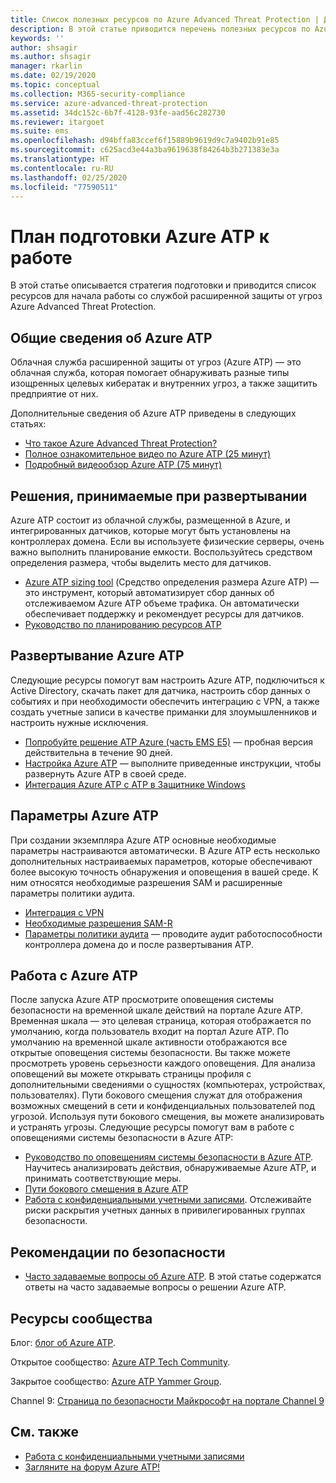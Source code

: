 ```yaml
---
title: Список полезных ресурсов по Azure Advanced Threat Protection | Документация Майкрософт
description: В этой статье приводится перечень полезных ресурсов по Azure ATP
keywords: ''
author: shsagir
ms.author: shsagir
manager: rkarlin
ms.date: 02/19/2020
ms.topic: conceptual
ms.collection: M365-security-compliance
ms.service: azure-advanced-threat-protection
ms.assetid: 34dc152c-6b7f-4128-93fe-aad56c282730
ms.reviewer: itargoet
ms.suite: ems
ms.openlocfilehash: d94bffa83ccef6f15889b9619d9c7a9402b91e85
ms.sourcegitcommit: c625acd3e44a3ba9619638f84264b3b271383e3a
ms.translationtype: HT
ms.contentlocale: ru-RU
ms.lasthandoff: 02/25/2020
ms.locfileid: "77590511"
---
```

# <a name="azure-atp-readiness-guide"></a>План подготовки Azure ATP к работе

В этой статье описывается стратегия подготовки и приводится список ресурсов для начала работы со службой расширенной защиты от угроз Azure Advanced Threat Protection.

## <a name="understanding-azure-atp"></a>Общие сведения об Azure ATP

Облачная служба расширенной защиты от угроз (Azure ATP) — это облачная служба, которая помогает обнаруживать разные типы изощренных целевых кибератак и внутренних угроз, а также защитить предприятие от них.

Дополнительные сведения об Azure ATP приведены в следующих статьях:

- [Что такое Azure Advanced Threat Protection?](what-is-atp.md)
- [Полное ознакомительное видео по Azure ATP (25 минут)](https://www.youtube.com/watch?v=EGY2m8yU_KE)
- [Подробный видеообзор Azure ATP (75 минут)](https://www.youtube.com/watch?v=QXZIfH0wP3Q)

## <a name="deployment-decisions"></a>Решения, принимаемые при развертывании

Azure ATP состоит из облачной службы, размещенной в Azure, и интегрированных датчиков, которые могут быть установлены на контроллерах домена. Если вы используете физические серверы, очень важно выполнить планирование емкости. Воспользуйтесь средством определения размера, чтобы выделить место для датчиков.

- [Azure ATP sizing tool](https://aka.ms/aatpsizingtool) (Средство определения размера Azure ATP) — это инструмент, который автоматизирует сбор данных об отслеживаемом Azure ATP объеме трафика. Он автоматически обеспечивает поддержку и рекомендует ресурсы для датчиков.
- [Руководство по планированию ресурсов ATP](atp-capacity-planning.md)

## <a name="deploy-azure-atp"></a>Развертывание Azure ATP

Следующие ресурсы помогут вам настроить Azure ATP, подключиться к Active Directory, скачать пакет для датчика, настроить сбор данных о событиях и при необходимости обеспечить интеграцию с VPN, а также создать учетные записи в качестве приманки для злоумышленников и настроить нужные исключения.

- [Попробуйте решение ATP Azure (часть EMS E5)](https://aka.ms/aatptrial) — пробная версия действительна в течение 90 дней.
- [Настройка Azure ATP](install-atp-step1.md) — выполните приведенные инструкции, чтобы развернуть Azure ATP в своей среде.
- [Интеграция Azure ATP с ATP в Защитнике Windows](integrate-wd-atp.md)

## <a name="azure-atp-settings"></a>Параметры Azure ATP

При создании экземпляра Azure ATP основные необходимые параметры настраиваются автоматически. В Azure ATP есть несколько дополнительных настраиваемых параметров, которые обеспечивают более высокую точность обнаружения и оповещения в вашей среде. К ним относятся необходимые разрешения SAM и расширенные параметры политики аудита.

- [Интеграция с VPN](install-atp-step6-vpn.md)
- [Необходимые разрешения SAM-R](install-atp-step8-samr.md)
- [Параметры политики аудита](atp-advanced-audit-policy.md) — проводите аудит работоспособности контроллера домена до и после развертывания ATP.

## <a name="work-with-azure-atp"></a>Работа с Azure ATP

После запуска Azure ATP просмотрите оповещения системы безопасности на временной шкале действий на портале Azure ATP. Временная шкала — это целевая страница, которая отображается по умолчанию, когда пользователь входит на портал Azure ATP. По умолчанию на временной шкале активности отображаются все открытые оповещения системы безопасности. Вы также можете просмотреть уровень серьезности каждого оповещения. Для анализа оповещений вы можете открывать страницы профиля с дополнительными сведениями о сущностях (компьютерах, устройствах, пользователях). Пути бокового смещения служат для отображения возможных смещений в сети и конфиденциальных пользователей под угрозой. Используя пути бокового смещения, вы можете анализировать и устранять угрозы. Следующие ресурсы помогут вам в работе с оповещениями системы безопасности в Azure ATP:

- [Руководство по оповещениям системы безопасности в Azure ATP](suspicious-activity-guide.md). Научитесь анализировать действия, обнаруживаемые Azure ATP, и принимать соответствующие меры.
- [Пути бокового смещения в Azure ATP](use-case-lateral-movement-path.md)
- [Работа с конфиденциальными учетными записями](sensitive-accounts.md). Отслеживайте риски раскрытия учетных данных в привилегированных группах безопасности.

## <a name="security-best-practices"></a>Рекомендации по безопасности

- [Часто задаваемые вопросы об Azure ATP](atp-technical-faq.md). В этой статье содержатся ответы на часто задаваемые вопросы о решении Azure ATP.

## <a name="community-resources"></a>Ресурсы сообщества

Блог: [блог об Azure ATP](https://aka.ms/aatpblog).

Открытое сообщество: [Azure ATP Tech Community](https://aka.ms/AatpCom).

Закрытое сообщество: [Azure ATP Yammer Group](https://www.yammer.com/azureadvisors/#/threads/inGroup?type=in_group&feedId=9386893&view=all).

Channel 9: [Страница по безопасности Майкрософт на портале Channel 9](https://channel9.msdn.com/Shows/Microsoft-Security/)

## <a name="see-also"></a>См. также

- [Работа с конфиденциальными учетными записями](sensitive-accounts.md)
- [Загляните на форум Azure ATP!](https://aka.ms/azureatpcommunity)

